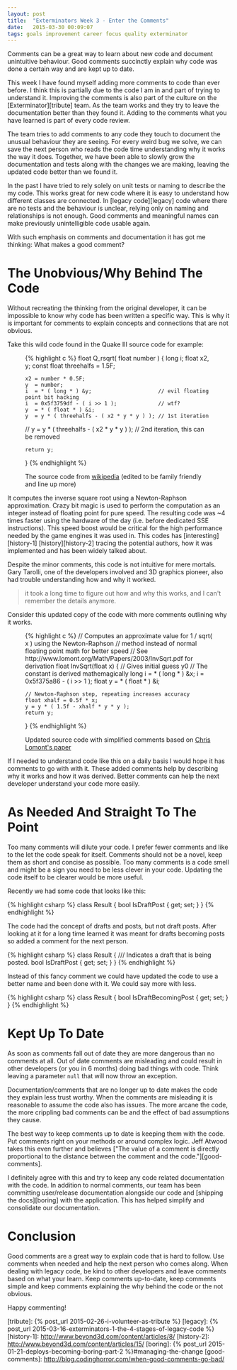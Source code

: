 ```yaml
---
layout: post
title:  "Exterminators Week 3 - Enter the Comments"
date:   2015-03-30 00:09:07
tags: goals improvement career focus quality exterminator
---
```


Comments can be a great way to learn about new code and document unintuitive
behaviour. Good comments succinctly explain why code was done a certain way and
are kept up to date.

This week I have found myself adding more comments to code than ever before.
I think this is partially due to the code I am in and part of trying to understand it.
Improving the comments is also part of the culture on the [Exterminator][tribute] team.
As
the team works and they try to leave the documentation better than they found it.
Adding to the comments what you have learned is part of every code review.

The team tries to add comments to any code they touch to document the unusual behaviour
they are seeing. For every weird bug we solve, we can save the next person who
reads the code time understanding why it works the way it does. Together, we
have been able to slowly grow the documentation and tests along with the
changes we are making, leaving the updated code better than we found it.

In the past I have tried to rely solely on unit tests or naming to describe the
my code. This works great for new code where it is easy to understand how
different classes are connected. In [legacy code][legacy] code where there are
no tests and the behaviour is unclear, relying only on naming and relationships
is not enough. Good comments and meaningful names can make previously
unintelligible code usable again.

With such emphasis on comments and documentation it has got me thinking:
What makes a good comment?

The Unobvious/Why Behind The Code
===============================================================================

Without recreating the thinking from the original developer, it
can be impossible to know why code has been written a specific way. This is why
it is important for comments to explain concepts and connections that are not
obvious.

Take this wild code found in the Quake III source code for example:

<figure>
{% highlight c %}
float Q_rsqrt( float number )
{
    long i;
    float x2, y;
    const float threehalfs = 1.5F;

    x2 = number * 0.5F;
    y  = number;
    i  = * ( long * ) &y;                     // evil floating point bit hacking
    i  = 0x5f3759df - ( i >> 1 );             // wtf?
    y  = * ( float * ) &i;
    y  = y * ( threehalfs - ( x2 * y * y ) ); // 1st iteration
//  y  = y * ( threehalfs - ( x2 * y * y ) ); // 2nd iteration, this can be removed

    return y;
}
{% endhighlight %}
<figcaption>The source code from <a href="http://en.wikipedia.org/wiki/Fast_inverse_square_root">wikipedia</a> (edited to be family friendly and line up more)</figcaption>
</figure>

It computes the inverse square root using a Newton-Raphson approximation. Crazy
bit magic is used to perform the computation as an integer instead of floating
point for pure speed. The resulting code was ~4 times faster using the hardware
of the day (i.e. before dedicated SSE instructions). This speed boost would be
critical for the high performance needed by the game engines it was used in. This codes has
[interesting][history-1] [history][history-2] tracing the potential
authors, how it was implemented and has been widely talked about.

Despite the minor comments, this code is not intuitive for mere mortals. Gary
Tarolli, one of the developers involved and 3D graphics pioneer, also had
trouble understanding how and why it worked.

> it took a long time to figure out how and why this works, and I can't
> remember the details anymore.

Consider this updated copy of the code with more comments outlining why it
works.

<figure>
{% highlight c %}
// Computes an approximate value for 1 / sqrt( x ) using the Newton-Raphson
// method instead of normal floating point math for better speed
// See http://www.lomont.org/Math/Papers/2003/InvSqrt.pdf for derivation
float InvSqrt(float x)
{
    // Gives initial guess y0
    // The constant is derived mathemagically
    long i = * ( long * ) &x;
    i = 0x5f375a86 - ( i >> 1 );
    float y =  * ( float * ) &i;

    // Newton-Raphson step, repeating increases accuracy
    float xhalf = 0.5f * x;
    y = y * ( 1.5f - xhalf * y * y );
    return y;
}
{% endhighlight %}
<figcaption>Updated source code with simplified comments based on <a href="http://www.lomont.org/Math/Papers/2003/InvSqrt.pdf">Chris Lomont's paper</a></figcaption>
</figure>

If I needed to understand code like this on a daily basis I would hope it has comments
to go with with it. These added comments help by describing why it works and
how it was derived. Better comments can help the next developer understand your
code more easily.

As Needed And Straight To The Point
===============================================================================

Too many comments will dilute your code. I prefer fewer comments and like to
the let the code speak for itself. Comments should not be a novel, keep them
as short and concise as possible. Too many comments is a code smell and might
be a sign you need to be less clever in your code. Updating the code itself to
be clearer would be more useful.

Recently we had some code that looks like this:

{% highlight csharp %}
class Result {
    bool IsDraftPost { get; set; }
}
{% endhighlight %}

The code had the concept of drafts and posts, but not draft posts. After
looking at it for a long time learned it was meant for drafts becoming posts
so added a comment for the next person.

{% highlight csharp %}
class Result {
    /// Indicates a draft that is being posted.
    bool IsDraftPost { get; set; }
}
{% endhighlight %}

Instead of this fancy comment we could have updated the code to use a better
name and been done with it. We could say more with less.

{% highlight csharp %}
class Result {
    bool IsDraftBecomingPost { get; set; }
}
{% endhighlight %}

Kept Up To Date
===============================================================================

As soon as comments fall out of date they are more dangerous than no comments
at all. Out of date comments are misleading and could result in other
developers (or you in 6 months) doing bad things with code. Think leaving a
parameter ``null`` that will now throw an exception.

Documentation/comments that are no longer up to date makes the code they explain less
trust worthy. When the comments are misleading it is reasonable to assume the
code also has issues. The more arcane the code, the more crippling bad comments
can be and the effect of bad assumptions they cause.

The best way to keep comments up to date is keeping them with the code. Put
comments right on your methods or around complex logic. Jeff Atwood takes this
even further and believes ["The value of a comment is directly proportional to the distance between the comment and the code."][good-comments].

I definitely agree with this and try to keep any code related documentation
with the code. In addition to normal comments, our team has been committing
user/release documentation alongside our code and [shipping the docs][boring]
with the application. This has helped simplify and consolidate our
documentation.

Conclusion
===============================================================================

Good comments are a great way to explain code that is hard to follow. Use
comments when needed and help the next person who comes along. When dealing
with legacy code, be kind to other developers and leave comments based on what
your learn. Keep comments up-to-date, keep comments simple and keep comments
explaining the why behind the code or the not obvious.

Happy commenting!

[tribute]: {% post_url 2015-02-26-i-volunteer-as-tribute %}
[legacy]: {% post_url 2015-03-16-exterminators-1-the-4-stages-of-legacy-code %}
[history-1]: http://www.beyond3d.com/content/articles/8/
[history-2]: http://www.beyond3d.com/content/articles/15/
[boring]: {% post_url 2015-01-21-deploys-becoming-boring-part-2 %}#managing-the-change
[good-comments]: http://blog.codinghorror.com/when-good-comments-go-bad/
